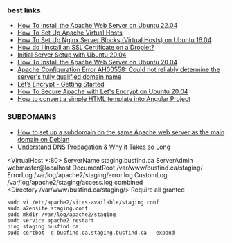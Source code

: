 ### best links
- [How To Install the Apache Web Server on Ubuntu 22.04](https://www.digitalocean.com/community/tutorials/how-to-install-the-apache-web-server-on-ubuntu-22-04)
- [How To Set Up Apache Virtual Hosts](https://www.digitalocean.com/community/tutorial_collections/how-to-set-up-apache-virtual-hosts)
- [How To Set Up Nginx Server Blocks (Virtual Hosts) on Ubuntu 16.04](https://www.digitalocean.com/community/tutorials/how-to-set-up-nginx-server-blocks-virtual-hosts-on-ubuntu-16-04)
- [How do I install an SSL Certificate on a Droplet?](https://docs.digitalocean.com/support/how-do-i-install-an-ssl-certificate-on-a-droplet/)
- [Initial Server Setup with Ubuntu 20.04](https://www.digitalocean.com/community/tutorials/initial-server-setup-with-ubuntu-20-04)
- [How To Install the Apache Web Server on Ubuntu 20.04](https://www.digitalocean.com/community/tutorials/how-to-install-the-apache-web-server-on-ubuntu-20-04)
- [Apache Configuration Error AH00558: Could not reliably determine the server's fully qualified domain name](https://www.digitalocean.com/community/tutorials/apache-configuration-error-ah00558-could-not-reliably-determine-the-server-s-fully-qualified-domain-name)
- [Let’s Encrypt - Getting Started](https://letsencrypt.org/getting-started/)
- [How To Secure Apache with Let's Encrypt on Ubuntu 20.04](https://www.digitalocean.com/community/tutorials/how-to-secure-apache-with-let-s-encrypt-on-ubuntu-20-04)
- [How to convert a simple HTML template into Angular Project](https://fahmidasclassroom.com/how-to-convert-a-simple-html-template-into-angular-project/)

### SUBDOMAINS
- [How to set up a subdomain on the same Apache web server as the main domain on Debian](https://msmtech.ca/en/blogs/technology-guides/how-to-set-up-a-subdomain-on-the-same-apache-web-server-as-the-main-domain)
- [Understand DNS Propagation & Why it Takes so Long](https://www.siteground.co.uk/kb/dns-propagation/#:~:text=Typically%2C%20DNS%20propagation%20takes%2024,may%20cause%20DNS%20propagation%20delays.)

<VirtualHost *:80> 
    ServerName staging.busfind.ca 
    ServerAdmin webmaster@localhost 
    DocumentRoot /var/www/busfind.ca/staging/  
    ErrorLog /var/log/apache2/staging/error.log 
    CustomLog /var/log/apache2/staging/access.log combined 
</VirtualHost>  
<Directory /var/www/busfind.ca/staging/> 
    Require all granted 
</Directory>

```
sudo vi /etc/apache2/sites-available/staging.conf
sudo a2ensite staging.conf 
sudo mkdir /var/log/apache2/staging
sudo service apache2 restart
ping staging.busfind.ca
sudo certbot -d busfind.ca,staging.busfind.ca --expand
```
